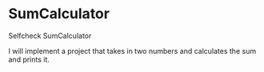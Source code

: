 # SumCalculator
Selfcheck SumCalculator

I will implement a project that takes in two numbers and calculates the sum and prints it.